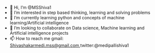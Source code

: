 - 👋 Hi, I’m @MSShiva1
- 👀 I’m interested in step based thinking, learning and solving problems
- 🌱 I’m currently learning python and concepts of machine learning/Artificial intelligence
- 💞️ I’m looking to collaborate on Data science, Machine learning and Artificial intelligence projects
- 📫 How to reach me gmail: Shivashakarmedi.mss@gmail.com,twitter:@medipallishiva1

<!---
MSShiva1/MSShiva1 is a ✨ special ✨ repository because its `README.md` (this file) appears on your GitHub profile.
You can click the Preview link to take a look at your changes.
--->
